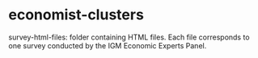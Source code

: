 # economist-clusters

survey-html-files: folder containing HTML files. Each file corresponds to one survey conducted by the IGM Economic Experts Panel. 
